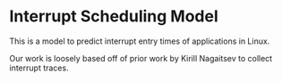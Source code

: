 # Interrupt Scheduling Model

This is a model to predict interrupt entry times of applications in Linux.

Our work is loosely based off of prior work by Kirill Nagaitsev to collect interrupt traces.